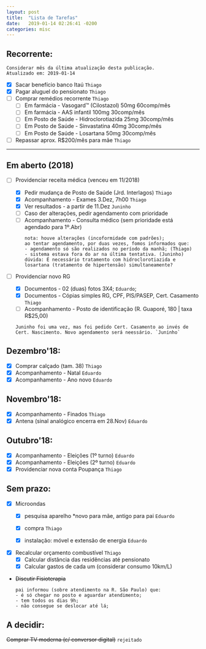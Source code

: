 ```yaml
---
layout: post
title:  "Lista de Tarefas"
date:   2019-01-14 02:26:41 -0200
categories: misc
---
```


## Recorrente:

```
Considerar mês da última atualização desta publicação.
Atualizado em: 2019-01-14
```
- [x] Sacar benefício banco Itaú `Thiago`
- [x] Pagar aluguel do pensionato `Thiago`
- [ ] Comprar remédios recorrente `Thiago`
  - [ ] Em farmácia - Vasogard™ (Cilostazol) 50mg 60comp/mês
  - [ ] Em farmácia - AAS infantil 100mg 30comp/mês
  - [ ] Em Posto de Saúde - Hidroclorotiazida 25mg 30comp/mês
  - [ ] Em Posto de Saúde - Sinvastatina 40mg 30comp/mês
  - [ ] Em Posto de Saúde - Losartana 50mg 30comp/mês
- [ ] Repassar aprox. R$200/mês para mãe `Thiago`

---
## Em aberto (2018)
- [ ] Providenciar receita médica (venceu em 11/2018)
  - [x] Pedir mudança de Posto de Saúde (Jrd. Interlagos) `Thiago`
  - [x] Acompanhamento - Exames 3.Dez, 7h00 `Thiago`
  - [x] Ver resultados - a partir de 11.Dez `Juninho`
  - [ ] Caso der alterações, pedir agendamento com prioridade
  - [ ] Acompanhamento - Consulta médico (sem prioridade está agendado para 1º.Abr)
	```
	nota: houve alterações (incoformidade com padrões);
	ao tentar agendamento, por duas vezes, fomos informados que:
	- agendamento só são realizados no período da manhã; (Thiago)
	- sistema estava fora do ar na última tentativa. (Juninho)
	dúvida: É necessário tratamento com hidroclorotiazida e
	losartana (tratamento de hipertensão) simultaneamente?
	```

- [ ] Providenciar novo RG
	- [x] Documentos - 02 (duas) fotos 3X4; `Eduardo`;
	- [x] Documentos - Cópias simples RG, CPF, PIS/PASEP, Cert. Casamento `Thiago`
	- [ ] Acompanhamento - Posto de identificação (R. Guaporé, 180 | taxa R$25,00)
	```
	Juninho foi uma vez, mas foi pedido Cert. Casamento ao invés de
	Cert. Nascimento. Novo agendamento será neessário. `Juninho`
	```


## Dezembro'18:
- [x] Comprar calçado (tam. 38) `Thiago`
- [x] Acompanhamento - Natal `Eduardo`
- [x] Acompanhamento - Ano novo `Eduardo`

## Novembro'18:
- [x] Acompanhamento - Finados `Thiago`
- [x] Antena (sinal analógico encerra em 28.Nov) `Eduardo`

## Outubro'18:
- [x] Acompanhamento - Eleições (1º turno) `Eduardo`
- [x] Acompanhamento - Eleições (2º turno) `Eduardo`
- [x] Providenciar nova conta Poupança `Thiago`

## Sem prazo:
 - [x] Microondas
	- [x] pesquisa aparelho *novo para mãe, antigo para pai `Eduardo`
	- [x] compra `Thiago`
	- [x] instalação: móvel e extensão de energia `Eduardo`


- [x] Recalcular orçamento combustível `Thiago`
	- [x] Calcular distância das residências até pensionato
	- [x] Calcular gastos de cada um (considerar consumo 10km/L)

- ~~Discutir Fisioterapia~~
	```
	pai informou (sobre atendimento na R. São Paulo) que:
	- é só chegar no posto e aguardar atendimento;
	- tem todos os dias 9h;
	- não consegue se deslocar até lá;
	```

## A decidir:
~~Comprar TV moderna (c/ conversor digital)~~ `rejeitado`
